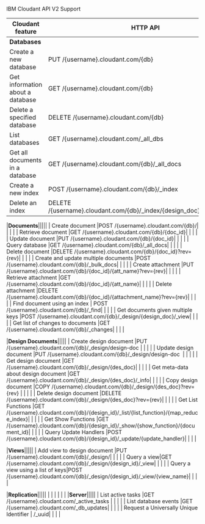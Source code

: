 IBM Cloudant API V2 Support

| Cloudant feature	| HTTP API	| Support  | Since | Example |
|---|---|:---:|:---:|:----:|
|**Databases**|||||
| Create a new database  |PUT /{username}.cloudant.com/{db}|   |    | |
| Get information about a database  |GET /{username}.cloudant.com/{db}|   |  | |
| Delete a specified database  |DELETE /{username}.cloudant.com/{db}|   |    | |
| List databases  |	GET /{username}.cloudant.com/\_all_dbs |    |   | |
| Get all documents in a database  |GET /{username}.cloudant.com/{db}/\_all_docs|     |     | |
| Create a new index  |	POST /{username}.cloudant.com/{db}/_index |    |  | |
| Delete an index  |	DELETE /{username}.cloudant.com/{db}/\_index/{design\_doc}/{type}/{name} |    |  | |

|**Documents**|||||
| Create document |POST /{username}.cloudant.com/{db}/|   |    | |
| Retrieve document  |GET /{username}.cloudant.com/{db}/{doc_id}|   |    | |
| Update document  |PUT /{username}.cloudant.com/{db}/{doc_id}|   |    | |
| Query database  |GET /{username}.cloudant.com/{db}/\_all_docs|     |     | |
| Delete document  |DELETE /{username}.cloudant.com/{db}/{doc_id}?rev={rev}|   |    | |
| Create and update multiple documents |POST /{username}.cloudant.com/{db}/\_bulk_docs|     |    | |
| Create attachment |PUT /{username}.cloudant.com/{db}/{doc_id}/{att_name}?rev={rev}|   |    | |
| Retrieve attachment |GET /{username}.cloudant.com/{db}/{doc_id}/{att_name}|   |    | |
| Delete attachment  |DELETE /{username}.cloudant.com/{db}/{doc_id}/{attachment_name}?rev={rev}|   |    | |
| Find document using an index  |	POST /{username}.cloudant.com/{db}/_find|    |  | |
| Get documents given multiple keys |POST /{username}.cloudant.com/{db}/\_design/{design\_doc}/\_view|     |    | |
| Get list of changes to documents |GET /{username}.cloudant.com/{db}/\_changes| | | |

|**Design Documents**|||||
| Create design document  |PUT /{username}.cloudant.com/{db}/\_design/design-doc |   |    | |
| Update design document  |PUT /{username}.cloudant.com/{db}/\_design/design-doc  |   |    | |
| Get design document  |GET /{username}.cloudant.com/{db}/\_design/{des\_doc}|   |    | |
| Get meta-data about design document  |GET /{username}.cloudant.com/{db}/\_design/{des\_doc}/\_info|   |    | | 
| Copy design document  |COPY /{username}.cloudant.com/{db}/\_design/{des\_doc}?rev={rev} |   |  | |
| Delete design document  |DELETE /{username}.cloudant.com/{db}/\_design/{des\_doc}?rev={rev}|   |    | |
| Get List Functions |GET /{username}.cloudant.com/{db}/{design\_id}/\_list/{list\_function}/{map\_reduce\_index}|   |    | |
| Get Show Functions |GET /{username}.cloudant.com/{db}/{design\_id}/\_show/{show\_function}/{document\_id}|   |    | |
| Query Update Handlers |POST /{username}.cloudant.com/{db}/{design\_id}/\_update/{update\_handler}|   |    | |

|**Views**|||||
| Add view to design document |PUT /{username}.cloudant.com/{db}/\_design/|   |    | |
| Query a view|GET /{username}.cloudant.com/{db}/\_design/{design\_id}/\_view|   |    | |
| Query a view using a list of keys|POST /{username}.cloudant.com/{db}/_design/{design\_id}/\_view/{view\_name}|   |    | |

|**Replication**|||||
| | | | | |
|**Server**|||||
| List active tasks  |GET /{username}.cloudant.com/\_active_tasks | |  | |
| List database events  |GET /{username}.cloudant.com/\_db_updates|   |  | |
| Request a Universally Unique Identifier |	 /\_uuid|     |     | |